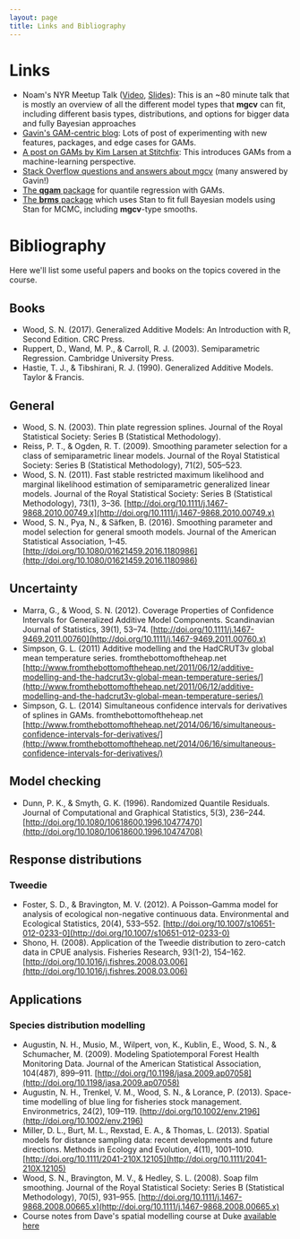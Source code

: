 ```yaml
---
layout: page
title: Links and Bibliography
---
```


# Links

-  Noam's NYR Meetup Talk ([Video](https://www.youtube.com/watch?v=q4_t8jXcQgc),
   [Slides](https://github.com/noamross/2017-11-14-noamross-gams-nyhackr/blob/master/2017-11-14-noamross-gams-nyhackr.pdf)):  This is an ~80 minute talk that is mostly an overview
   of all the different model types that **mgcv** can fit, including different
   basis types, distributions, and options for bigger data and fully Bayesian
   approaches
-  [Gavin's GAM-centric blog](https://www.fromthebottomoftheheap.net/): Lots of post of experimenting with new features,
   packages, and edge cases for GAMs.
-  [A post on GAMs by Kim Larsen at Stitchfix](https://multithreaded.stitchfix.com/blog/2015/07/30/gam/): This introduces GAMs from a
   machine-learning perspective.
-  [Stack Overflow questions and answers about mgcv](https://stats.stackexchange.com/questions/tagged/mgcv) (many answered by Gavin!)
- [The **qgam** package](https://cran.r-project.org/web/packages/qgam/index.html)
  for quantile regression with GAMs.
- [The **brms** package](https://cran.r-project.org/web/packages/qgam/index.html)
  which uses Stan to fit full Bayesian  models using Stan for MCMC, including
  **mgcv**-type smooths.

# Bibliography

Here we'll list some useful papers and books on the topics covered in the course.

## Books


- Wood, S. N. (2017). Generalized Additive Models: An Introduction with R, Second Edition. CRC Press.
- Ruppert, D., Wand, M. P., & Carroll, R. J. (2003). Semiparametric Regression. Cambridge University Press.
- Hastie, T. J., & Tibshirani, R. J. (1990). Generalized Additive Models. Taylor & Francis.


## General


- Wood, S. N. (2003). Thin plate regression splines. Journal of the Royal Statistical Society: Series B (Statistical Methodology).
- Reiss, P. T., & Ogden, R. T. (2009). Smoothing parameter selection for a class of semiparametric linear models. Journal of the Royal Statistical Society: Series B (Statistical Methodology), 71(2), 505–523.
- Wood, S. N. (2011). Fast stable restricted maximum likelihood and marginal likelihood estimation of semiparametric generalized linear models. Journal of the Royal Statistical Society: Series B (Statistical Methodology), 73(1), 3–36. [http://doi.org/10.1111/j.1467-9868.2010.00749.x](http://doi.org/10.1111/j.1467-9868.2010.00749.x)
- Wood, S. N., Pya, N., & Säfken, B. (2016). Smoothing parameter and model selection for general smooth models. Journal of the American Statistical Association, 1–45. [http://doi.org/10.1080/01621459.2016.1180986](http://doi.org/10.1080/01621459.2016.1180986)



## Uncertainty

- Marra, G., & Wood, S. N. (2012). Coverage Properties of Confidence Intervals for Generalized Additive Model Components. Scandinavian Journal of Statistics, 39(1), 53–74. [http://doi.org/10.1111/j.1467-9469.2011.00760](http://doi.org/10.1111/j.1467-9469.2011.00760.x)
- Simpson, G. L. (2011) Additive modelling and the HadCRUT3v global mean temperature series. fromthebottomoftheheap.net [http://www.fromthebottomoftheheap.net/2011/06/12/additive-modelling-and-the-hadcrut3v-global-mean-temperature-series/](http://www.fromthebottomoftheheap.net/2011/06/12/additive-modelling-and-the-hadcrut3v-global-mean-temperature-series/)
- Simpson, G. L. (2014) Simultaneous confidence intervals for derivatives of splines in GAMs. fromthebottomoftheheap.net [http://www.fromthebottomoftheheap.net/2014/06/16/simultaneous-confidence-intervals-for-derivatives/](http://www.fromthebottomoftheheap.net/2014/06/16/simultaneous-confidence-intervals-for-derivatives/)


## Model checking

- Dunn, P. K., & Smyth, G. K. (1996). Randomized Quantile Residuals. Journal of Computational and Graphical Statistics, 5(3), 236–244. [http://doi.org/10.1080/10618600.1996.10477470](http://doi.org/10.1080/10618600.1996.10474708)


## Response distributions

### Tweedie

- Foster, S. D., & Bravington, M. V. (2012). A Poisson–Gamma model for analysis of ecological non-negative continuous data. Environmental and Ecological Statistics, 20(4), 533–552. [http://doi.org/10.1007/s10651-012-0233-0](http://doi.org/10.1007/s10651-012-0233-0)
- Shono, H. (2008). Application of the Tweedie distribution to zero-catch data in CPUE analysis. Fisheries Research, 93(1-2), 154–162. [http://doi.org/10.1016/j.fishres.2008.03.006](http://doi.org/10.1016/j.fishres.2008.03.006)

## Applications


### Species distribution modelling

- Augustin, N. H., Musio, M., Wilpert, von, K., Kublin, E., Wood, S. N., & Schumacher, M. (2009). Modeling Spatiotemporal Forest Health Monitoring Data. Journal of the American Statistical Association, 104(487), 899–911. [http://doi.org/10.1198/jasa.2009.ap07058](http://doi.org/10.1198/jasa.2009.ap07058)
- Augustin, N. H., Trenkel, V. M., Wood, S. N., & Lorance, P. (2013). Space-time modelling of blue ling for fisheries stock management. Environmetrics, 24(2), 109–119. [http://doi.org/10.1002/env.2196](http://doi.org/10.1002/env.2196)
- Miller, D. L., Burt, M. L., Rexstad, E. A., & Thomas, L. (2013). Spatial models for distance sampling data: recent developments and future directions. Methods in Ecology and Evolution, 4(11), 1001–1010. [http://doi.org/10.1111/2041-210X.12105](http://doi.org/10.1111/2041-210X.12105)
- Wood, S. N., Bravington, M. V., & Hedley, S. L. (2008). Soap film smoothing. Journal of the Royal Statistical Society: Series B (Statistical Methodology), 70(5), 931–955. [http://doi.org/10.1111/j.1467-9868.2008.00665.x](http://doi.org/10.1111/j.1467-9868.2008.00665.x)
- Course notes from Dave's spatial modelling course at Duke [available here](http://distancesampling.org/workshops/duke-spatial-2015)

